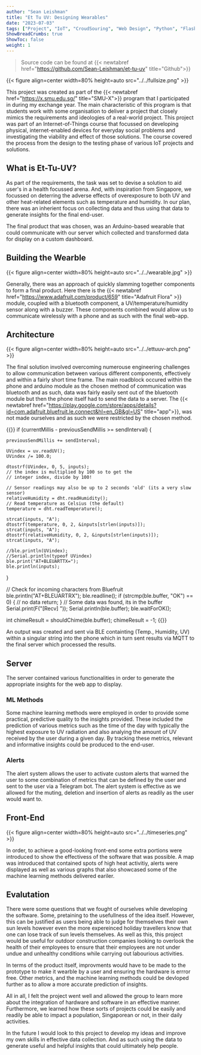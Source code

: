 ```yaml
---
author: "Sean Leishman"
title: "Et Tu UV: Designing Wearables"
date: "2023-07-03"
tags: ["Project", "IoT", "CroudSouring", "Web Design", "Python", "Flask"]
ShowBreadCrumbs: true
ShowToc: false
weight: 1
---
```


> Source code can be found at {{< newtabref href="https://github.com/Sean-Leishman/et-tu-uv" title="Github">}}

{{< figure align=center width=80% height=auto  src="../../fullsize.png" >}}

This project was created as part of the {{< newtabref href="https://x.smu.edu.sg/" title="SMU-X">}} program that I participated in during my exchange year. The main characteristic of this program is that students work with some organisation to deliver a project that closely mimics the requirements and ideologies of a real-world project. This project was part of an Internet-of-Things course that focussed on developing physical, internet-enabled devices for everyday social problems and investigating the viability and effect of those solutions. The course covered the process from the design to the testing phase of various IoT projects and solutions.

## What is Et-Tu-UV?

As part of the requirements, the task was set to devise a solution to aid user's in a health focussed arena. And, with inspiration from Singapore, we focussed on deterring the adverse effects of overexposure to both UV and other heat-related elements such as temperature and humidity. In our plan, there was an inherient focus on collecting data and thus using that data to generate insights for the final end-user.

The final product that was chosen, was an Arduino-based wearable that could communicate with our server which collected and transformed data for display on a custom dashboard.

## Building the Wearble

{{< figure align=center width=80% height=auto  src="../../wearable.jpg" >}}

Generally, there was an approach of quickly slamming together components to form a final product. Here there is the {{< newtabref href="https://www.adafruit.com/product/659" title="Adafruit Flora" >}} module, coupled with a bluetooth component, a UV/temperature/humidity sensor along with a buzzer. These components combined would allow us to communicate wirelessly with a phone and as such with the final web-app.

## Architecture

{{< figure align=center width=80% height=auto  src="../../ettuuv-arch.png" >}}

The final solution involved overcoming numerouse engineering challenges to allow communication between various different components, effectively and within a fairly short time frame. The main roadblock occured within the phone and arduino module as the chosen method of communication was bluetooth and as such, data was fairly easily sent out of the bluetooth module but then the phone itself had to send the data to a server. The
{{< newtabref href="https://play.google.com/store/apps/details?id=com.adafruit.bluefruit.le.connect&hl=en_GB&gl=US" title="app">}}, was not made ourselves and as such we were restricted by the chosen method.

{{<highlight cpp>}}
if (currentMillis - previousSendMillis >= sendInterval) {

    previousSendMillis += sendInterval;

    UVindex = uv.readUV();
    UVindex /= 100.0;

    dtostrf(UVindex, 0, 5, inputs);
    // the index is multiplied by 100 so to get the
    // integer index, divide by 100!

    // Sensor readings may also be up to 2 seconds 'old' (its a very slow sensor)
    relativeHumidity = dht.readHumidity();
    // Read temperature as Celsius (the default)
    temperature = dht.readTemperature();

    strcat(inputs, "A");
    dtostrf(temperature, 0, 2, &inputs[strlen(inputs)]);
    strcat(inputs, "A");
    dtostrf(relativeHumidity, 0, 2, &inputs[strlen(inputs)]);
    strcat(inputs, "A");

    //ble.println(UVindex);
    //Serial.println(typeof UVindex)
    ble.print("AT+BLEUARTTX=");
    ble.println(inputs);

}

// Check for incoming characters from Bluefruit
ble.println("AT+BLEUARTRX");
ble.readline();
if (strcmp(ble.buffer, "OK") == 0) {
// no data
return;
}
// Some data was found, its in the buffer
Serial.print(F("[Recv] "));
Serial.println(ble.buffer);
ble.waitForOK();

int chimeResult = shouldChime(ble.buffer);
chimeResult = -1;
{{</highlight>}}

An output was created and sent via BLE containting (Temp., Humidity, UV) within a singular string into the phone which in turn sent results via MQTT to the final server which processed the results.

## Server

The server contained various functionalities in order to generate the appropriate insights for the web app to display.

### ML Methods

Some machine learning methods were employed in order to provide some practical, predictive quality to the insights provided. These included the prediction of various metrics such as the time of the day with typically the highest exposure to UV radiation and also analying the amount of UV received by the user during a given day. By tracking these metrics, relevant and informative insights could be produced to the end-user.

### Alerts

The alert system allows the user to activate custom alerts that warned the user to some combination of metrics that can be defined by the user and sent to the user via a Telegram bot. The alert system is effective as we allowed for the muting, deletion and insertion of alerts as readily as the user would want to.

## Front-End

{{< figure align=center width=80% height=auto  src="../../timeseries.png" >}}

In order, to achieve a good-looking front-end some extra portions were introduced to show the effectivess of the software that was possible. A map was introduced that contained spots of high heat activitiy, alerts were displayed as well as various graphs that also showcased some of the machine learning methods delivered eariler.

## Evalutation

There were some questions that we fought of ourselves while developing the software. Some, pretaining to the usefullness of the idea itself. However, this can be justified as users being able to judge for themselves their own sun levels however even the more expereinced holiday travellers know that one can lose track of sun levels themselves. As well as this, this project would be useful for outdoor construction companies looking to overlook the health of their employees to ensure that their employees are not under undue and unhealthy conditions while carrying out labourious activities.

In terms of the product itself, improvments would have to be made to the prototype to make it wearble by a user and ensuring the hardware is errror free. Other metrics, and the machine learning methods could be devloped further as to allow a more accurate prediction of insights.

All in all, I felt the project went well and allowed the group to learn more about the integration of hardware and software in an effective manner. Furthermore, we learned how these sorts of projects could be easily and readily be able to impact a population, Singaporean or not, in their daily activities.

In the future I would look to this project to develop my ideas and improve my own skills in effective data collection. And as such using the data to generate useful and helpful insights that could ultimately help people.
